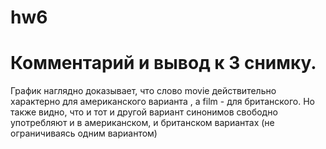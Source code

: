 # hw6
# Комментарий и вывод к 3 снимку. 
График наглядно доказывает, что слово movie действительно характерно для американского варианта , а film - для британского. Но также видно, что и тот и другой вариант синонимов свободно употребляют и в американском, и британском вариантах (не ограничиваясь одним вариантом)
